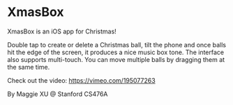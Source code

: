 # XmasBox

XmasBox is an iOS app for Christmas!

Double tap to create or delete a Christmas ball, tilt the phone and once balls hit the edge of the screen, it produces a nice music box tone. The interface also supports multi-touch. You can move multiple balls by dragging them at the same time. 

Check out the video: https://vimeo.com/195077263

By Maggie XU @ Stanford CS476A

